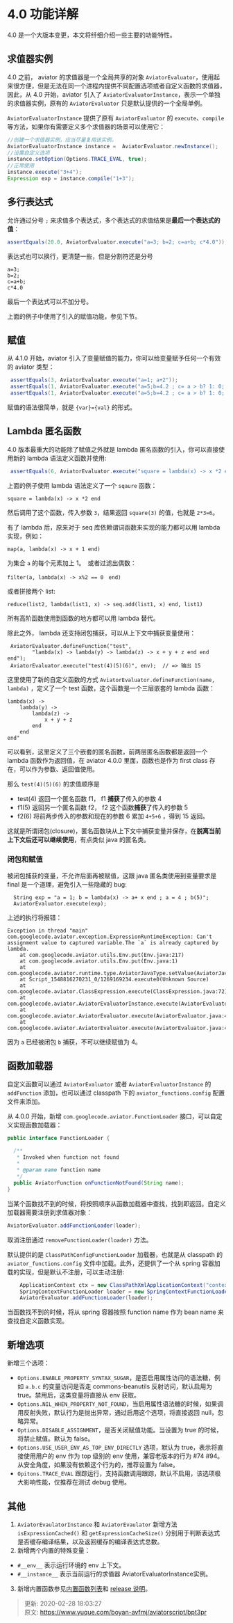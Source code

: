 # 4.0 功能详解

4.0 是一个大版本变更，本文将纤细介绍一些主要的功能特性。



## 求值器实例


4.0 之前， aviator 的求值器是一个全局共享的对象 `AviatorEvaluator`，使用起来很方便，但是无法在同一个进程内提供不同配置选项或者自定义函数的求值器，因此，从 4.0 开始，aviator 引入了 `AviatorEvaluatorInstance`，表示一个单独的求值器实例，原有的 `AviatorEvaluator` 只是默认提供的一个全局单例。



`AviatorEvaluatorInstance` 提供了原有 `AviatorEvaluator` 的 `execute`、`compile` 等方法，如果你有需要定义多个求值器的场景可以使用它：



```java
//创建一个求值器实例，应当尽量复用该实例。
AviatorEvaluatorInstance instance =  AviatorEvaluator.newInstance();
//设置自定义选项
instance.setOption(Options.TRACE_EVAL, true);
//正常使用
instance.execute("3+4");
Expression exp = instance.compile("1+3");
```



## 多行表达式


允许通过分号 `;` 来求值多个表达式，多个表达式的求值结果是**最后一个表达式的值**：



```java
assertEquals(20.0, AviatorEvaluator.execute("a=3; b=2; c=a+b; c*4.0"));
```



表达式也可以换行，更清楚一些，但是分割符还是分号



```plain
a=3;
b=2;
c=a+b;
c*4.0
```



最后一个表达式可以不加分号。



上面的例子中使用了引入的赋值功能，参见下节。



## 赋值


从 4.1.0 开始，aviator 引入了变量赋值的能力，你可以给变量赋予任何一个有效的 aviator 类型：



```java
 assertEquals(3, AviatorEvaluator.execute("a=1; a+2"));
 assertEquals(1, AviatorEvaluator.execute("a=5;b=4.2 ; c= a > b? 1: 0; c"));
 assertEquals(1, AviatorEvaluator.execute("a=5;b=4.2 ; c= a > b? 1: 0; c"));
```



赋值的语法很简单，就是 `{var}={val}` 的形式。



## Lambda 匿名函数


4.0 版本最重大的功能除了赋值之外就是 lambda 匿名函数的引入，你可以直接使用新的 lambda 语法定义函数并使用:



```java
 assertEquals(6, AviatorEvaluator.execute("square = lambda(x) -> x *2 end; square(3)"));
```



上面的例子使用 lambda 语法定义了一个 `sqaure` 函数：



```shell
square = lambda(x) -> x *2 end
```



然后调用了这个函数，传入参数 `3`，结果返回 `square(3)` 的值，也就是 `2*3=6`。



有了 lambda 后，原来对于 seq 库依赖谓词函数来实现的能力都可以用 lambda 实现，例如：



```plain
map(a, lambda(x) -> x + 1 end)
```



为集合 `a` 的每个元素加上 1。　或者过滤出偶数：



```plain
filter(a, lambda(x) -> x%2 == 0　end)
```



或者拼接两个 list:



```plain
reduce(list2, lambda(list1, x) -> seq.add(list1, x) end, list1)
```



所有高阶函数使用到函数的地方都可以用 lambda 替代。



除此之外， lambda 还支持闭包捕获，可以从上下文中捕获变量使用：



```plain
 AviatorEvaluator.defineFunction("test",
        "lambda(x) -> lambda(y) -> lambda(z) -> x + y + z end end end");
 AviatorEvaluator.execute("test(4)(5)(6)", env);  // => 输出 15
```



这里使用了新的自定义函数的方式 `AviatorEvaluator.defineFunction(name, lambda)` ，定义了一个 test 函数，这个函数是一个三层嵌套的 lambda 函数：



```plain
lambda(x) -> 
    lambda(y) ->
        lambda(z) ->
            x + y + z 
        end
    end
end"
```



可以看到，这里定义了三个嵌套的匿名函数，前两层匿名函数都是返回一个 lambda 函数作为返回值，在 aviator 4.0.0 里面，函数也是作为 first class 存在，可以作为参数、返回值使用。



那么 `test(4)(5)(6)` 的求值顺序是



+ test(4) 返回一个匿名函数 f1， f1 **捕获**了传入的参数 4
+ f1(5) 返回另一个匿名函数 f2， f2 这个函数**捕获**了传入的参数 5
+ f2(6) 将前两步传入的参数和现在的参数 6 累加 `4+5+6` ，得到 15 返回。



这就是所谓闭包(closure)，匿名函数块从上下文中捕获变量并保存，在**脱离当前上下文后还可以继续使用**，有点类似 java 的匿名类。



### 闭包和赋值


被闭包捕获的变量，不允许后面再被赋值，这跟 java 匿名类使用到变量要求是 final 是一个道理，避免引入一些隐藏的 bug:



```plain
  String exp = "a = 1; b = lambda(x) -> a+ x end ; a = 4 ; b(5)";
  AviatorEvaluator.execute(exp);
```



上述的执行将报错：



```shell
Exception in thread "main" com.googlecode.aviator.exception.ExpressionRuntimeException: Can't assignment value to captured variable.The `a` is already captured by lambda.
	at com.googlecode.aviator.utils.Env.put(Env.java:217)
	at com.googlecode.aviator.utils.Env.put(Env.java:1)
	at com.googlecode.aviator.runtime.type.AviatorJavaType.setValue(AviatorJavaType.java:268)
	at Script_1548816270231_0/1269169234.execute0(Unknown Source)
	at com.googlecode.aviator.ClassExpression.execute(ClassExpression.java:72)
	at com.googlecode.aviator.AviatorEvaluatorInstance.execute(AviatorEvaluatorInstance.java:763)
	at com.googlecode.aviator.AviatorEvaluator.execute(AviatorEvaluator.java:439)
	at com.googlecode.aviator.AviatorEvaluator.execute(AviatorEvaluator.java:451)
```



因为 `a` 已经被闭包 `b` 捕获，不可以继续赋值为 4。



## 函数加载器


自定义函数可以通过 `AviatorEvaluator` 或者 `AviatorEvaluatorInstance` 的 `addFunction` 添加，也可以通过 classpath 下的 `aviator_functions.config` 配置文件来添加。



从 4.0.0 开始，新增 `com.googlecode.aviator.FunctionLoader` 接口，可以自定义实现函数加载器：



```java
public interface FunctionLoader {

  /**
   * Invoked when function not found
   *
   * @param name function name
   */
  public AviatorFunction onFunctionNotFound(String name);
}
```



当某个函数找不到的时候，将按照顺序从函数加载器中查找，找到即返回。自定义加载器需要注册到求值器对象：



```java
AviatorEvaluator.addFunctionLoader(loader);
```



取消注册通过 `removeFunctionLoader(loader)` 方法。



默认提供的是 `ClassPathConfigFunctionLoader` 加载器，也就是从 classpath 的 `aviator_functions.config` 文件中加载。此外，还提供了一个从 spring 容器加载的实现，但是默认不注册，可以主动注册:



```java
    ApplicationContext ctx = new ClassPathXmlApplicationContext("context.xml");
    SpringContextFunctionLoader loader = new SpringContextFunctionLoader(ctx);
    AviatorEvaluator.addFunctionLoader(loader);
```



当函数找不到的时候，将从 spring 容器按照 function name 作为 bean name 来查找自定义函数实现。



## 新增选项


新增三个选项：



+ `Options.ENABLE_PROPERTY_SYNTAX_SUGAR`，是否启用属性访问的语法糖，例如 `a.b.c` 的变量访问是否走 commons-beanutils 反射访问，默认启用为 true。禁用后，这类变量将直接从 env 获取。
+ `Options.NIL_WHEN_PROPERTY_NOT_FOUND`，当启用属性语法糖的时候，如果调用反射失败，默认行为是抛出异常，通过启用这个选项，将直接返回 null，忽略异常。
+ `Options.DISABLE_ASSIGNMENT`，是否关闭赋值功能。当设置为 true 的时候，将禁止赋值。默认为 false。
+ `Options.USE_USER_ENV_AS_TOP_ENV_DIRECTLY` 选项，默认为 true，表示将直接使用用户的 env 作为 top 级别的 env 使用，兼容老版本的行为 #74 #94。从安全角度，如果没有依赖这个行为的，推荐设置为 false。
+ `Opitons.TRACE_EVAL` 跟踪运行，支持函数调用跟踪，默认不启用，该选项极大影响性能，仅推荐在测试 debug 使用。



## 其他


1. `AviatorEvaulatorInstance` 和 `AviatorEvaulator` 新增方法 `isExpressionCached()` 和 `getExpressionCacheSize()` 分别用于判断表达式是否缓存编译结果，以及返回缓存的编译表达式总数。
2. 新增两个内置的特殊变量：



+ `#__env__` 表示运行环境的 env 上下文。
+ `#__instance__` 表示当前运行的求值器 AviatorEvaluatorInstance实例。



3. 新增内置函数参见[内置函数列表](https://github.com/killme2008/aviator/wiki/%E5%86%85%E7%BD%AE%E5%87%BD%E6%95%B0)和 [release 说明](https://github.com/killme2008/aviator/releases/)。



> 更新: 2020-02-28 18:03:27  
> 原文: <https://www.yuque.com/boyan-avfmj/aviatorscript/bpt3pr>